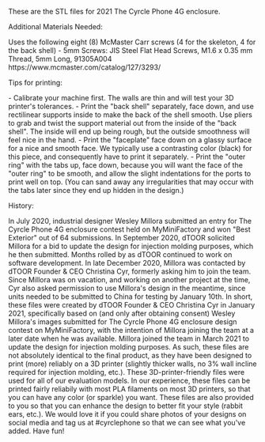 
<p>These are the STL files for 2021 The Cyrcle Phone 4G enclosure.</p>

<p>Additional Materials Needed:</p>
Uses the following eight (8) McMaster Carr screws (4 for the skeleton, 4 for the back shell)
- 5mm Screws: JIS Steel Flat Head Screws, M1.6 x 0.35 mm Thread, 5mm Long, 91305A004 https://www.mcmaster.com/catalog/127/3293/

<p>Tips for printing:</p>
- Calibrate your machine first. The walls are thin and will test your 3D printer's tolerances.
- Print the "back shell" separately, face down, and use rectilinear supports inside to make the back of the shell smooth. Use pliers to grab and twist the support material out from the inside of the "back shell". The inside will end up being rough, but the outside smoothness will feel nice in the hand.
- Print the "faceplate" face down on a glassy surface for a nice and smooth face. We typically use a contrasting color (black) for this piece, and consequently have to print it separately.
- Print the "outer ring" with the tabs up, face down, because you will want the face of the "outer ring" to be smooth, and allow the slight indentations for the ports to print well on top. (You can sand away any irregularities that may occur with the tabs later since they end up hidden in the design.)

<p>History:</p>
In July 2020, industrial designer Wesley Millora submitted an entry for The Cyrcle Phone 4G enclosure contest held on MyMiniFactory and won "Best Exterior" out of 64 submissions.
In September 2020, dTOOR solicited Millora for a bid to update the design for injection molding purposes, which he then submitted.
Months rolled by as dTOOR continued to work on software development.
In late December 2020, Millora was contacted by dTOOR Founder & CEO Christina Cyr, formerly asking him to join the team. Since Millora was on vacation, and working on another project at the time, Cyr also asked permission to use Millora's design in the meantime, since units needed to be submitted to China for testing by January 10th.
In short, these files were created by dTOOR Founder & CEO Christina Cyr in January 2021, specifically based on (and only after obtaining consent) Wesley Millora's images submitted for The Cyrcle Phone 4G enclosure design contest on MyMiniFactory, with the intention of Millora joining the team at a later date when he was available. Millora joined the team in March 2021 to update the design for injection molding purposes.
As such, these files are not absolutely identical to the final product, as they have been designed to print (more) reliably on a 3D printer (slightly thicker walls, no 3% wall incline required for injection molding, etc.). These 3D-printer-friendly files were used for all of our evaluation models. In our experience, these files can be printed fairly reliabily with most PLA filaments on most 3D printers, so that you can have any color (or sparkle) you want. These files are also provided to you so that you can enhance the design to better fit your style (rabbit ears, etc.). We would love it if you could share photos of your designs on social media and tag us at #cyrclephone so that we can see what you've added. Have fun!

